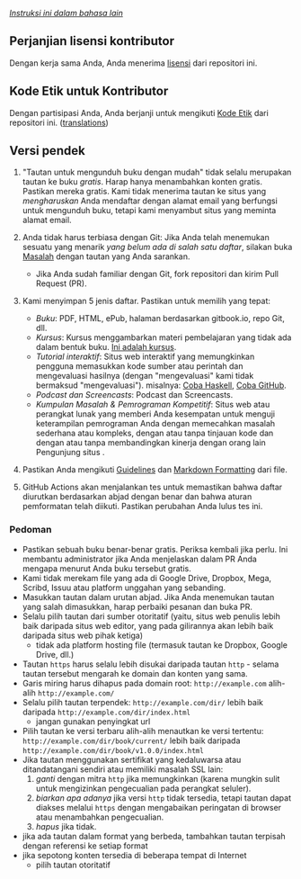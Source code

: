 *[Instruksi ini dalam bahasa lain](../README.md#translations)*


## Perjanjian lisensi kontributor

Dengan kerja sama Anda, Anda menerima [lisensi](../LICENSE) dari repositori ini.


## Kode Etik untuk Kontributor

Dengan partisipasi Anda, Anda berjanji untuk mengikuti [Kode Etik](CODE_OF_CONDUCT-id.md) dari repositori ini. ([translations](../README.md#translations))


## Versi pendek

1. "Tautan untuk mengunduh buku dengan mudah" tidak selalu merupakan tautan ke buku *gratis*. Harap hanya menambahkan konten gratis. Pastikan mereka gratis. Kami tidak menerima tautan ke situs yang *mengharuskan* Anda mendaftar dengan alamat email yang berfungsi untuk mengunduh buku, tetapi kami menyambut situs yang meminta alamat email.

2. Anda tidak harus terbiasa dengan Git: Jika Anda telah menemukan sesuatu yang menarik *yang belum ada di salah satu daftar*, silakan buka [Masalah](https://github.com/EbookFoundation/free-programming-books/issues) dengan tautan yang Anda sarankan.
    - Jika Anda sudah familiar dengan Git, fork repositori dan kirim Pull Request (PR).

3. Kami menyimpan 5 jenis daftar. Pastikan untuk memilih yang tepat:

    - *Buku*: PDF, HTML, ePub, halaman berdasarkan gitbook.io, repo Git, dll.
    - *Kursus*: Kursus menggambarkan materi pembelajaran yang tidak ada dalam bentuk buku. [Ini adalah kursus](http://ocw.mit.edu/courses/electrical-engineering-and-computer-science/6-006-introduction-to-algorithms-fall-2011/).
    - *Tutorial interaktif*: Situs web interaktif yang memungkinkan pengguna memasukkan kode sumber atau perintah dan mengevaluasi hasilnya (dengan "mengevaluasi" kami tidak bermaksud "mengevaluasi"). misalnya: [Coba Haskell](http://tryhaskell.org), [Coba GitHub](http://try.github.io).
    - *Podcast dan Screencasts*: Podcast dan Screencasts.
    - *Kumpulan Masalah & Pemrograman Kompetitif*: Situs web atau perangkat lunak yang memberi Anda kesempatan untuk menguji keterampilan pemrograman Anda dengan memecahkan masalah sederhana atau kompleks, dengan atau tanpa tinjauan kode dan dengan atau tanpa membandingkan kinerja dengan orang lain Pengunjung situs .

4. Pastikan Anda mengikuti [Guidelines](#guidelines) dan [Markdown Formatting](#formatting) dari file.

5. GitHub Actions akan menjalankan tes untuk memastikan bahwa daftar diurutkan berdasarkan abjad dengan benar dan bahwa aturan pemformatan telah diikuti. Pastikan perubahan Anda lulus tes ini.


### Pedoman

- Pastikan sebuah buku benar-benar gratis. Periksa kembali jika perlu. Ini membantu administrator jika Anda menjelaskan dalam PR Anda mengapa menurut Anda buku tersebut gratis.
- Kami tidak merekam file yang ada di Google Drive, Dropbox, Mega, Scribd, Issuu atau platform unggahan yang sebanding.
- Masukkan tautan dalam urutan abjad. Jika Anda menemukan tautan yang salah dimasukkan, harap perbaiki pesanan dan buka PR.
- Selalu pilih tautan dari sumber otoritatif (yaitu, situs web penulis lebih baik daripada situs web editor, yang pada gilirannya akan lebih baik daripada situs web pihak ketiga)
    - tidak ada platform hosting file (termasuk tautan ke Dropbox, Google Drive, dll.)
- Tautan `https` harus selalu lebih disukai daripada tautan `http` - selama tautan tersebut mengarah ke domain dan konten yang sama.
- Garis miring harus dihapus pada domain root: `http://example.com` alih-alih `http://example.com/`
- Selalu pilih tautan terpendek: `http://example.com/dir/` lebih baik daripada `http://example.com/dir/index.html`
    - jangan gunakan penyingkat url
- Pilih tautan ke versi terbaru alih-alih menautkan ke versi tertentu: `http://example.com/dir/book/current/` lebih baik daripada `http://example.com/dir/book/v1.0.0/index.html`
- Jika tautan menggunakan sertifikat yang kedaluwarsa atau ditandatangani sendiri atau memiliki masalah SSL lain:
    1. *ganti* dengan mitra `http` jika memungkinkan (karena mungkin sulit untuk mengizinkan pengecualian pada perangkat seluler).
    2. *biarkan apa adanya* jika versi `http` tidak tersedia, tetapi tautan dapat diakses melalui `https` dengan mengabaikan peringatan di browser atau menambahkan pengecualian.
    3. *hapus* jika tidak.
- jika ada tautan dalam format yang berbeda, tambahkan tautan terpisah dengan referensi ke setiap format
- jika sepotong konten tersedia di beberapa tempat di Internet
    - pilih tautan otoritatif
